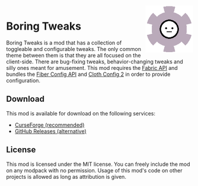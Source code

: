 <img src="./src/main/resources/assets/boringtweaks/icon.png" align="right" width="128px"/>

# Boring Tweaks

Boring Tweaks is a mod that has a collection of toggleable and configurable tweaks. The only common theme between them is that they are all focused on the client-side. There are bug-fixing tweaks, behavior-changing tweaks and silly ones meant for amusement. This mod requires the [Fabric API](https://www.curseforge.com/minecraft/mc-mods/fabric-api) and bundles the [Fiber Config API](https://github.com/DaemonicLabs/fiber) and [Cloth Config 2](https://github.com/shedaniel/ClothConfig) in order to provide configuration.

## Download

This mod is available for download on the following services:

- [CurseForge (recommended)](https://www.curseforge.com/minecraft/mc-mods/boring-tweaks)
- [GitHub Releases (alternative)](https://github.com/joaoh1/BoringTweaks/releases)

## License

This mod is licensed under the MIT license. You can freely include the mod on any modpack with no permission. Usage of this mod's code on other projects is allowed as long as attribution is given.